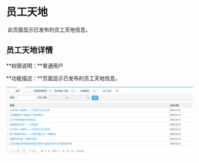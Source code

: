 # 员工天地

​      此页面显示已发布的员工天地信息。

## 员工天地详情

**权限说明：**普通用户

**功能描述：**页面显示已发布的员工天地信息。

![员工天地](员工天地.png)







